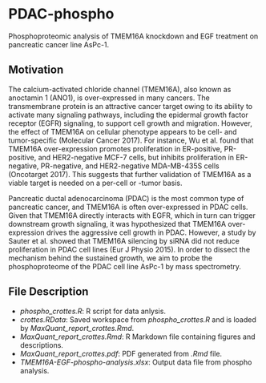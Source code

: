 # PDAC-phospho
Phosphoproteomic analysis of TMEM16A knockdown and EGF treatment on pancreatic cancer line AsPc-1.

## Motivation
The calcium-activated chloride channel (TMEM16A), also known as anoctamin 1 (ANO1), is over-expressed in many cancers. The transmembrane protein is an attractive cancer target owing to its ability to activate many signaling pathways, including the epidermal growth factor receptor (EGFR) signaling, to support cell growth and migration. However, the effect of TMEM16A on cellular phenotype appears to be cell- and tumor-specific (Molecular Cancer 2017). For instance, Wu et al. found that TMEM16A over-expression promotes proliferation in ER-positive, PR-positive, and HER2-negative MCF-7 cells, but inhibits proliferation in ER-negative, PR-negative, and HER2-negative MDA-MB-435S cells (Oncotarget 2017). This suggests that further validation of TMEM16A as a viable target is needed on a per-cell or -tumor basis.

Pancreatic ductal adenocarcinoma (PDAC) is the most common type of pancreatic cancer, and TMEM16A is often over-expressed in PDAC cells. Given that TMEM16A directly interacts with EGFR, which in turn can trigger downstream growth signaling, it was hypothesized that TMEM16A over-expression drives the aggressive cell growth in PDAC. However, a study by Sauter et al. showed that TMEM16A silencing by siRNA did not reduce proliferation in PDAC cell lines (Eur J Physio 2015). In order to dissect the mechanism behind the sustained growth, we aim to probe the phosphoproteome of the PDAC cell line AsPc-1 by mass spectrometry.

## File Description
+ *phospho_crottes.R*: R script for data anlysis.
+ *crottes.RData*: Saved workspace from *phospho_crottes.R* and is loaded by *MaxQuant_report_crottes.Rmd*.
+ *MaxQuant_report_crottes.Rmd*: R Markdown file containing figures and descriptions.
+ *MaxQuant_report_crottes.pdf*: PDF generated from *.Rmd* file.
+ *TMEM16A-EGF-phospho-analysis.xlsx*: Output data file from phospho analysis.
